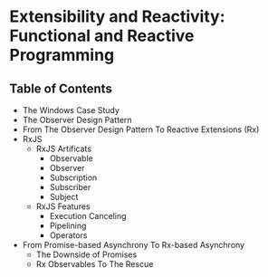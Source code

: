 # Extensibility and Reactivity: Functional and Reactive Programming
## Table of Contents
- The Windows Case Study
- The Observer Design Pattern
- From The Observer Design Pattern To Reactive Extensions (Rx)
- RxJS
  - RxJS Artificats
    - Observable
    - Observer
    - Subscription
    - Subscriber
    - Subject
  - RxJS Features
    - Execution Canceling
    - Pipelining
    - Operators
- From Promise-based Asynchrony To Rx-based Asynchrony
  - The Downside of Promises
  - Rx Observables To The Rescue
